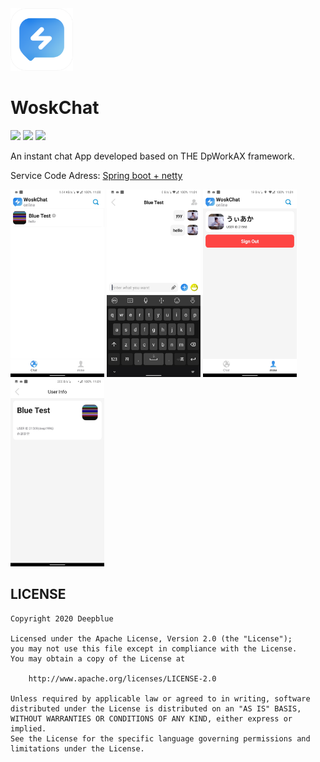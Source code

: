 <img src="https://raw.githubusercontent.com/Deepblue1996/WoskChat/master/app/src/main/res/mipmap-xhdpi/ic_logo.png" width="100"/> 

# WoskChat

<a href="http://developer.android.com/index.html"><img src="https://img.shields.io/badge/platform-android-green.svg"></a>
[![](https://jitpack.io/v/Deepblue1996/Bun.svg)](https://jitpack.io/#Deepblue1996/Bun)
<a href="https://www.apache.org/licenses/LICENSE-2.0"><img src="https://img.shields.io/badge/license-apache-green.svg"></a>

An instant chat App developed based on THE DpWorkAX framework.

Service Code Adress: <a href="https://github.com/Deepblue1996/TcpService">Spring boot + netty</a>


<img src="https://raw.githubusercontent.com/Deepblue1996/WoskChat/master/img/1.jpg" width="150"/> <img src="https://raw.githubusercontent.com/Deepblue1996/WoskChat/master/img/2.jpg" width="150"/> <img src="https://raw.githubusercontent.com/Deepblue1996/WoskChat/master/img/3.jpg" width="150"/> <img src="https://raw.githubusercontent.com/Deepblue1996/WoskChat/master/img/4.jpg" width="150"/>

## LICENSE

<pre><code>Copyright 2020 Deepblue

Licensed under the Apache License, Version 2.0 (the "License");
you may not use this file except in compliance with the License.
You may obtain a copy of the License at

    http://www.apache.org/licenses/LICENSE-2.0

Unless required by applicable law or agreed to in writing, software
distributed under the License is distributed on an "AS IS" BASIS,
WITHOUT WARRANTIES OR CONDITIONS OF ANY KIND, either express or implied.
See the License for the specific language governing permissions and
limitations under the License.
</code></pre>

